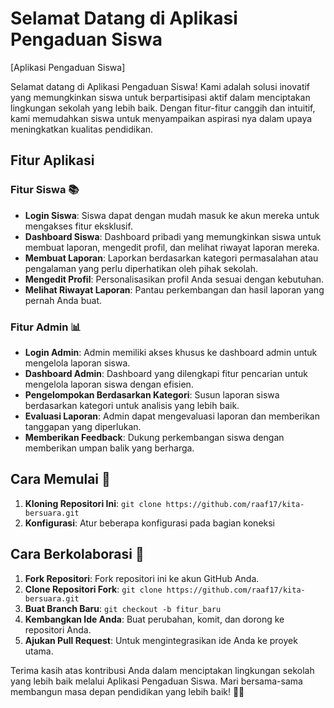 # Selamat Datang di Aplikasi Pengaduan Siswa

[Aplikasi Pengaduan Siswa]

Selamat datang di Aplikasi Pengaduan Siswa! Kami adalah solusi inovatif yang memungkinkan siswa untuk berpartisipasi aktif dalam menciptakan lingkungan sekolah yang lebih baik. Dengan fitur-fitur canggih dan intuitif, kami memudahkan siswa untuk menyampaikan aspirasi nya dalam upaya meningkatkan kualitas pendidikan.

## Fitur Aplikasi
### Fitur Siswa 📚
- **Login Siswa**: Siswa dapat dengan mudah masuk ke akun mereka untuk mengakses fitur eksklusif.
- **Dashboard Siswa**: Dashboard pribadi yang memungkinkan siswa untuk membuat laporan, mengedit profil, dan melihat riwayat laporan mereka.
- **Membuat Laporan**: Laporkan berdasarkan kategori permasalahan atau pengalaman yang perlu diperhatikan oleh pihak sekolah.
- **Mengedit Profil**: Personalisasikan profil Anda sesuai dengan kebutuhan.
- **Melihat Riwayat Laporan**: Pantau perkembangan dan hasil laporan yang pernah Anda buat.

### Fitur Admin 📊
- **Login Admin**: Admin memiliki akses khusus ke dashboard admin untuk mengelola laporan siswa.
- **Dashboard Admin**: Dashboard yang dilengkapi fitur pencarian untuk mengelola laporan siswa dengan efisien.
- **Pengelompokan Berdasarkan Kategori**: Susun laporan siswa berdasarkan kategori untuk analisis yang lebih baik.
- **Evaluasi Laporan**: Admin dapat mengevaluasi laporan dan memberikan tanggapan yang diperlukan.
- **Memberikan Feedback**: Dukung perkembangan siswa dengan memberikan umpan balik yang berharga.

## Cara Memulai 🚀
1. **Kloning Repositori Ini**: `git clone https://github.com/raaf17/kita-bersuara.git`
2. **Konfigurasi**: Atur beberapa konfigurasi pada bagian koneksi

## Cara Berkolaborasi 🤝
1. **Fork Repositori**: Fork repositori ini ke akun GitHub Anda.
2. **Clone Repositori Fork**: `git clone https://github.com/raaf17/kita-bersuara.git`
3. **Buat Branch Baru**: `git checkout -b fitur_baru`
4. **Kembangkan Ide Anda**: Buat perubahan, komit, dan dorong ke repositori Anda.
5. **Ajukan Pull Request**: Untuk mengintegrasikan ide Anda ke proyek utama.

Terima kasih atas kontribusi Anda dalam menciptakan lingkungan sekolah yang lebih baik melalui Aplikasi Pengaduan Siswa. Mari bersama-sama membangun masa depan pendidikan yang lebih baik! 💪📝
